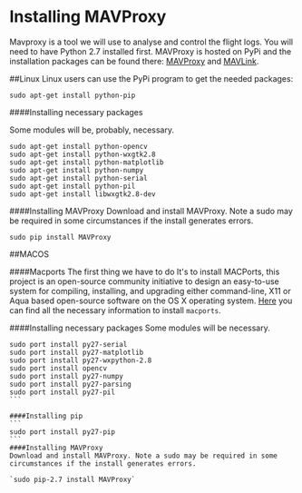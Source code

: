 # Installing MAVProxy
Mavproxy is a tool we will use to analyse and control the flight logs. You will need to have Python 2.7 installed first. MAVProxy is hosted on PyPi and the installation packages can be found there: [MAVProxy](https://pypi.python.org/pypi/MAVProxy) and [MAVLink](https://pypi.python.org/pypi/pymavlink).

##Linux
Linux users can use the PyPi program to get the needed packages:

```
sudo apt-get install python-pip
```

####Installing necessary packages

Some modules will be, probably, necessary.

```
sudo apt-get install python-opencv
sudo apt-get install python-wxgtk2.8
sudo apt-get install python-matplotlib
sudo apt-get install python-numpy
sudo apt-get install python-serial
sudo apt-get install python-pil
sudo apt-get install libwxgtk2.8-dev
```

####Installing MAVProxy
Download and install MAVProxy. Note a sudo may be required in some circumstances if the install generates errors.

```
sudo pip install MAVProxy
```

##MACOS

####Macports
The first thing we have to do It's to install MACPorts, this project is an open-source community initiative to design an easy-to-use system for compiling, installing, and upgrading either command-line, X11 or Aqua based open-source software on the OS X operating system. [Here](https://guide.macports.org/chunked/installing.macports.html) you can find all the necessary information to install `macports`.

####Installing necessary packages
Some modules will be necessary.

````
sudo port install py27-serial
sudo port install py27-matplotlib
sudo port install py27-wxpython-2.8
sudo port install opencv
sudo port install py27-numpy
sudo port install py27-parsing
sudo port install py27-pil
```

####Installing pip
```
sudo port install py27-pip
```
####Installing MAVProxy
Download and install MAVProxy. Note a sudo may be required in some circumstances if the install generates errors.

`sudo pip-2.7 install MAVProxy`
